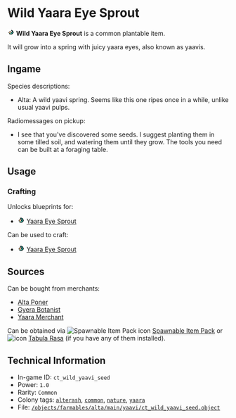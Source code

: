 # Wild Yaara Eye Sprout

<img src="https://raw.githubusercontent.com/Ceterai/Enternia/main/objects/farmables/alta/main/yaavi/icon.png" alt="Wild Yaara Eye Sprout icon" loading="lazy" height="16px" width="auto" /> **Wild Yaara Eye Sprout** is a common plantable item.

It will grow into a spring with juicy yaara eyes, also known as yaavis.

## Ingame

Species descriptions:

- Alta: A wild yaavi spring. Seems like this one ripes once in a while, unlike usual yaavi pulps.

Radiomessages on pickup:

- I see that you've discovered some seeds. I suggest planting them in some tilled soil, and watering them until they grow. The tools you need can be built at a foraging table.

## Usage

### Crafting

Unlocks blueprints for:

- <img src="https://raw.githubusercontent.com/Ceterai/Enternia/main/objects/farmables/alta/main/yaavi/seed/icon.png" alt="Yaara Eye Sprout icon" loading="lazy" height="16px" width="auto" /> [Yaara Eye Sprout](https://ceterai.github.io/MyEnternia/Wiki/YaaraEyeSprout)

Can be used to craft:

- <img src="https://raw.githubusercontent.com/Ceterai/Enternia/main/objects/farmables/alta/main/yaavi/seed/icon.png" alt="Yaara Eye Sprout icon" loading="lazy" height="16px" width="auto" /> [Yaara Eye Sprout](https://ceterai.github.io/MyEnternia/Wiki/YaaraEyeSprout)

## Sources

Can be bought from merchants:

- [Alta Poner](https://ceterai.github.io/MyEnternia/Wiki/AltaPoner)
- [Gyera Botanist](https://ceterai.github.io/MyEnternia/Wiki/GyeraBotanist)
- [Yaara Merchant](https://ceterai.github.io/MyEnternia/Wiki/YaaraMerchant)

Can be obtained via <img src="https://raw.githubusercontent.com/Silverfeelin/Starbound-SpawnableItemPack/master/interface/sip/iconSmall.png" alt="Spawnable Item Pack icon" width="18" height="14"/> [Spawnable Item Pack](https://steamcommunity.com/sharedfiles/filedetails/?id=733665104) or <img src="https://steamuserimages-a.akamaihd.net/ugc/263843960696222713/3EC9A7C005541F7D577EBCB8C5736B4EFC9973D6/" alt="icon" width="8" height="12"/> [Tabula Rasa](https://community.playstarbound.com/resources/the-tabula-rasa.3222/) (if you have any of them installed).

## Technical Information

- In-game ID: `ct_wild_yaavi_seed`
- Power: `1.0`
- Rarity: `Common`
- Colony tags: [`alterash`](https://ceterai.github.io/MyEnternia/Wiki/Tags/Alterash), [`common`](https://ceterai.github.io/MyEnternia/Wiki/Tags/Common), [`nature`](https://ceterai.github.io/MyEnternia/Wiki/Tags/Nature), [`yaara`](https://ceterai.github.io/MyEnternia/Wiki/Tags/Yaara)
- File: [`/objects/farmables/alta/main/yaavi/ct_wild_yaavi_seed.object`](https://github.com/Ceterai/Enternia/blob/main/objects/farmables/alta/main/yaavi/ct_wild_yaavi_seed.object)
